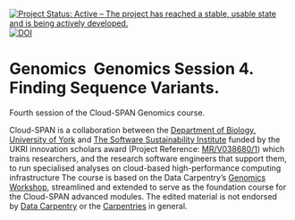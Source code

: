 [![Project Status: Active – The project has reached a stable, usable state and is being actively developed.](https://www.repostatus.org/badges/latest/active.svg)](https://www.repostatus.org/#active) [![DOI](https://zenodo.org/badge/DOI/10.5281/zenodo.6576039.svg)](https://doi.org/10.5281/zenodo.6576039)

# Genomics  Genomics Session 4. Finding Sequence Variants.

Fourth session of the Cloud-SPAN Genomics course.

Cloud-SPAN is a collaboration between the [Department of Biology, University of York](https://www.york.ac.uk/biology/) and [The Software Sustainability Institute](https://www.software.ac.uk/) funded by the UKRI innovation scholars award (Project Reference: [MR/V038680/1](https://www.google.com/url?q=https%3A%2F%2Fgtr.ukri.org%2Fprojects%3Fref%3DMR%252FV038680%252F1&sa=D&sntz=1&usg=AFQjCNF0nsozFp-1kvcp0Dgjks6kY8CiCQ)) which trains researchers, and the research software engineers that support them, to run specialised analyses on cloud-based high-performance computing infrastructure
The course is based on the Data Carpentry’s [Genomics Workshop](https://datacarpentry.org/genomics-workshop), streamlined and extended to serve as the foundation course for the Cloud-SPAN advanced modules. The edited material is not endorsed by [Data Carpentry](https://datacarpentry.org/) or the [Carpentries](https://carpentries.org/) in general.
